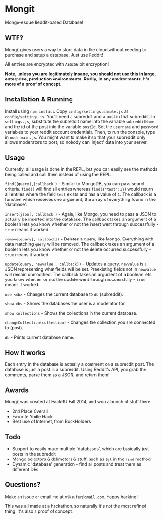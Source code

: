 # Mongit

Mongo-esque Reddit-based Database!

## WTF?

Mongit gives users a way to store data in the cloud without needing to purchase and setup a database. Just use Reddit!

All entries are encrypted with `AES256` bit encryption!

**Note, unless you are legitimately insane, you should not use this in large, enterprise, production environments. Really, in any environments. It's more of a proof of concept.**

## Installation & Running

Install using `npm install`. Copy `config/settings.sample.js` as `config/settings.js`. You'll need a subreddit and a post in that subreddit. In `settings.js`, substitute the subreddit name into the variable `subredditName` and the id of the post into the variable `postId`. Set the `username` and `password` variables to your reddit account credentials. Then, to run the console, type in `node main.js`. You might want to make it so that your subreddit only allows moderators to post, so nobody can 'inject' data into your server.

## Usage

Currently, all usage is done in the REPL, but you can easily see the methods being called and call them instead of using the REPL.

`find([query],[callback])` - Similar to MongoDB, you can pass search criteria. `find()` will find all entries whereas `find({"test":1})` would return all entries where the field `test` exists and has a value of `1`. The callback is a function which receives one argument, the array of everything found in the 'database'.

`insert(json[, callback])` - Again, like Mongo, you need to pass a JSON to actually be inserted into the database. The callback takes an argument of a boolean lets you know whether or not the insert went through successfully - `true` means it worked.

`remove(query[, callback])` - Deletes a query, like Mongo. Everything with data matching `query` will be removed. The callback takes an argument of a boolean lets you know whether or not the delete occurred successfully - `true` means it worked.

`update(query, newvalue[, callback])` - Updates a query. `newvalue` is a JSON representing what fields will be set. Preexisting fields not in `newvalue` will remain unmodified. The callback takes an argument of a boolean lets you know whether or not the update went through successfully - `true` means it worked.

`use <db>` - Changes the current database to `db` (subreddit).

`show dbs` - Shows the databases the user is a moderator for.

`show collections` - Shows the collections in the current database.

`changeCollection(collection)` - Changes the collection you are connected to (post).

`db` - Prints current database name.

## How it works

Each entry in the database is actually a comment on a subreddit post. The database is just a post in a subreddit. Using Reddit's API, you grab the comments, parse them as a JSON, and return them!

## Awards

Mongit was created at HackRU Fall 2014, and won a bunch of stuff there.
* 2nd Place Overall
* Favorite Yodle Hack
* Best use of Internet, from BookHolders

## Todo

* Support to easily make multiple 'databases', which are basically just posts in the subreddit
* Mongo selectors & delimeters & stuff, such as `$gt` in the `find` method
* Dynamic 'database' generation - find all posts and treat them as different DBs

## Questions?

Make an issue or email me at `mjkaufer@gmail.com`. Happy hacking!

This was all made at a hackathon, so naturally it's not the most refined thing. It's also a proof of concept.
